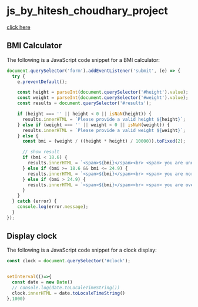 # js_by_hitesh_choudhary_project

[click here](https://stackblitz.com/edit/dom-project-chaiaurcode-qembmu?file=2-BMICalculator%2Fchaiaurcode.js,2-BMICalculator%2Findex.html)

## BMI Calculator

The following is a JavaScript code snippet for a BMI calculator:

```javascript
document.querySelector('form').addEventListener('submit', (e) => {
  try {
    e.preventDefault();

    const height = parseInt(document.querySelector('#height').value);
    const weight = parseInt(document.querySelector('#weight').value);
    const results = document.querySelector('#results');

    if (height === '' || height < 0 || isNaN(height)) {
      results.innerHTML = `Please provide a valid height ${height}`;
    } else if (weight === '' || weight < 0 || isNaN(weight)) {
      results.innerHTML = `Please provide a valid weight ${weight}`;
    } else {
      const bmi = (weight / ((height * height) / 10000)).toFixed(2);

      // show result
      if (bmi < 18.6) {
        results.innerHTML = `<span>${bmi}</span><br> <span> you are under weight</span>`;
      } else if (bmi >= 18.6 && bmi <= 24.9) {
        results.innerHTML = `<span>${bmi}</span><br> <span> you are normal range</span>`;
      } else if (bmi > 24.9) {
        results.innerHTML = `<span>${bmi}</span><br> <span> you are over weight</span>`;
      }
    }
  } catch (error) {
    console.log(error.message);
  }
});
```

## Display clock

The following is a JavaScript code snippet for a clock display:

```javascript
const clock = document.querySelector('#clock');


setInterval(()=>{
  const date = new Date()
  // console.log(date.toLocaleTimeString())
  clock.innerHTML = date.toLocaleTimeString()
},1000)
```

